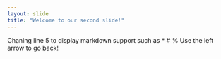 ```yaml
---
layout: slide
title: "Welcome to our second slide!"
---
```

Chaning line 5 to display markdown support such as * # %
Use the left arrow to go back!
